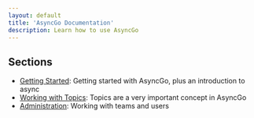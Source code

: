 ```yaml
---
layout: default
title: 'AsyncGo Documentation'
description: Learn how to use AsyncGo
---
```


## Sections

- [Getting Started](gettingstarted.html): Getting started with AsyncGo, plus an introduction to async
- [Working with Topics](topics.html): Topics are a very important concept in AsyncGo
- [Administration](administration.html): Working with teams and users